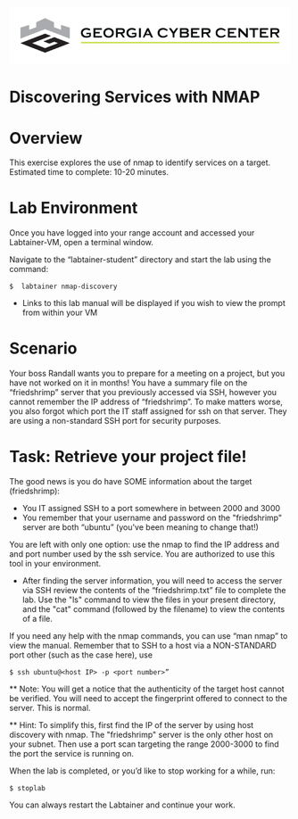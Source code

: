 ![](media/b80e0eacca6dad9d42b5dc3545946591.png)

Discovering Services with NMAP
=================================

Overview
========

This exercise explores the use of nmap to identify services on a target.
Estimated time to complete: 10-20 minutes.

Lab Environment
===============

Once you have logged into your range account and accessed your Labtainer-VM,
open a terminal window.

Navigate to the “labtainer-student” directory and start the lab using the
command:

~~~~~~~~~~~~~~~~~~~~~~~~~~~~~~~~~~~~~~~~~~~~~~~~~~~~~~~~~~~~~~~~~~~~~~~~~~~~~~~~
$  labtainer nmap-discovery
~~~~~~~~~~~~~~~~~~~~~~~~~~~~~~~~~~~~~~~~~~~~~~~~~~~~~~~~~~~~~~~~~~~~~~~~~~~~~~~~

-   Links to this lab manual will be displayed if you wish to view the prompt
    from within your VM

Scenario
===============

Your boss Randall wants you to prepare for a meeting on a project, but you have not worked on it in months! You have a summary file on the “friedshrimp” server that you previously accessed via SSH, however you cannot remember the IP address of “friedshrimp”. To make matters worse, you also forgot which port the IT staff assigned for ssh on that server. They are using a non-standard SSH port for security purposes.

Task: Retrieve your project file!
===============

The good news is you do have SOME information about the target (friedshrimp):

- You IT assigned SSH to a port somewhere in between 2000 and 3000
- You remember that your username and password on the "friedshrimp" server are both “ubuntu” (you've been meaning to change that!)

You are left with only one option: use the nmap to find the IP address and and port number used by the ssh service. You are authorized to use this tool in your environment.  

- After finding the server information, you will need to access the server via SSH review the contents of the “friedshrimp.txt” file to complete the lab. Use the "ls" command to view the files in your present directory, and the "cat" command (followed by the filename) to view the contents of a file. 

If you need any help with the nmap commands, you can use “man nmap” to view the manual. Remember that to SSH to a host via a NON-STANDARD port other (such as the case here), use 
```
$ ssh ubuntu@<host IP> -p <port number>”
```
** Note: You will get a notice that the authenticity of the target host cannot be verified. You will need to accept the fingerprint offered to connect to the server. This is normal.

** Hint: To simplify this, first find the IP of the server by using host discovery with nmap. The "friedshrimp" server is the only other host on your subnet.  Then use a port scan targeting the range 2000-3000 to find the port the service is running on.

When the lab is completed, or you’d like to stop working for a while, run:

```
$ stoplab
``` 

You can always restart the Labtainer and continue your work.
